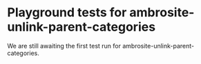 # Playground tests for ambrosite-unlink-parent-categories
We are still awaiting the first test run for ambrosite-unlink-parent-categories.
